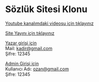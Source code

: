 # Sözlük Sitesi Klonu

[Youtube kanalımdaki videosu için tıklayınız](https://www.youtube.com/watch?v=1-tOfPIuQ8A)

[Site Yayını için tıklayınız](http://ozan12345-001-site1.htempurl.com/)

[Yazar girişi için](http://ozan12345-001-site1.htempurl.com/Login/WriterLogin/) <br/>
Mail: kadir@gmail.com  <br/>
Şifre: 12345

[Admin Girişi için](http://ozan12345-001-site1.htempurl.com/Login/Index/) <br/>
Kullanıcı Adı: ozan@gmail.com  <br/>
Şifre: 12345
